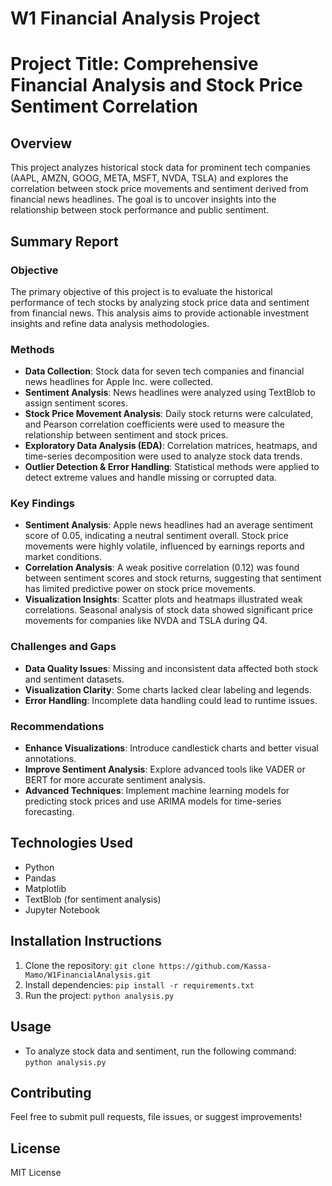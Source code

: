 # W1 Financial Analysis Project

# Project Title: Comprehensive Financial Analysis and Stock Price Sentiment Correlation

## Overview
This project analyzes historical stock data for prominent tech companies (AAPL, AMZN, GOOG, META, MSFT, NVDA, TSLA) and explores the correlation between stock price movements and sentiment derived from financial news headlines. The goal is to uncover insights into the relationship between stock performance and public sentiment.

## Summary Report

### Objective
The primary objective of this project is to evaluate the historical performance of tech stocks by analyzing stock price data and sentiment from financial news. This analysis aims to provide actionable investment insights and refine data analysis methodologies.

### Methods
- **Data Collection**: Stock data for seven tech companies and financial news headlines for Apple Inc. were collected.
- **Sentiment Analysis**: News headlines were analyzed using TextBlob to assign sentiment scores.
- **Stock Price Movement Analysis**: Daily stock returns were calculated, and Pearson correlation coefficients were used to measure the relationship between sentiment and stock prices.
- **Exploratory Data Analysis (EDA)**: Correlation matrices, heatmaps, and time-series decomposition were used to analyze stock data trends.
- **Outlier Detection & Error Handling**: Statistical methods were applied to detect extreme values and handle missing or corrupted data.

### Key Findings
- **Sentiment Analysis**: Apple news headlines had an average sentiment score of 0.05, indicating a neutral sentiment overall. Stock price movements were highly volatile, influenced by earnings reports and market conditions.
- **Correlation Analysis**: A weak positive correlation (0.12) was found between sentiment scores and stock returns, suggesting that sentiment has limited predictive power on stock price movements.
- **Visualization Insights**: Scatter plots and heatmaps illustrated weak correlations. Seasonal analysis of stock data showed significant price movements for companies like NVDA and TSLA during Q4.

### Challenges and Gaps
- **Data Quality Issues**: Missing and inconsistent data affected both stock and sentiment datasets.
- **Visualization Clarity**: Some charts lacked clear labeling and legends.
- **Error Handling**: Incomplete data handling could lead to runtime issues.

### Recommendations
- **Enhance Visualizations**: Introduce candlestick charts and better visual annotations.
- **Improve Sentiment Analysis**: Explore advanced tools like VADER or BERT for more accurate sentiment analysis.
- **Advanced Techniques**: Implement machine learning models for predicting stock prices and use ARIMA models for time-series forecasting.

## Technologies Used
- Python
- Pandas
- Matplotlib
- TextBlob (for sentiment analysis)
- Jupyter Notebook

## Installation Instructions
1. Clone the repository: `git clone https://github.com/Kassa-Mamo/W1FinancialAnalysis.git`
2. Install dependencies: `pip install -r requirements.txt`
3. Run the project: `python analysis.py`

## Usage
- To analyze stock data and sentiment, run the following command: `python analysis.py`

## Contributing
Feel free to submit pull requests, file issues, or suggest improvements!

## License
MIT License

